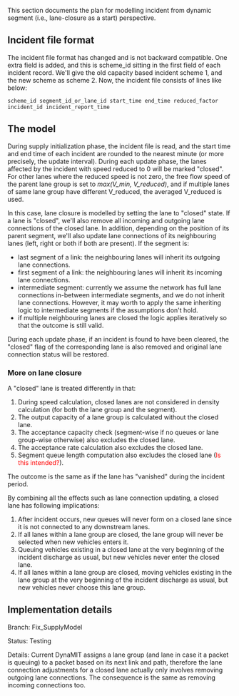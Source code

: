 This section documents the plan for modelling incident from dynamic
segment (i.e., lane-closure as a start) perspective.

## Incident file format

The incident file format has changed and is not backward compatible. One
extra field is added, and this is scheme_id sitting in the first field
of each incident record. We'll give the old capacity based incident
scheme 1, and the new scheme as scheme 2. Now, the incident file
consists of lines like below:

    scheme_id segment_id_or_lane_id start_time end_time reduced_factor incident_id incident_report_time

## The model

During supply initialization phase, the incident file is read, and the
start time and end time of each incident are rounded to the nearest
minute (or more precisely, the update interval). During each update
phase, the lanes affected by the incident with speed reduced to 0 will
be marked "closed". For other lanes where the reduced speed is not zero,
the free flow speed of the parent lane group is set to *max(V_min,
V_reduced)*, and if multiple lanes of same lane group have different
V_reduced, the averaged V_reduced is used.

In this case, lane closure is modelled by setting the lane to "closed"
state. If a lane is "closed", we'll also remove all incoming and
outgoing lane connections of the closed lane. In addition, depending on
the position of its parent segment, we'll also update lane connections
of its neighbouring lanes (left, right or both if both are present). If
the segment is:

  - last segment of a link: the neighbouring lanes will inherit its
    outgoing lane connections.
  - first segment of a link: the neighbouring lanes will inherit its
    incoming lane connections.
  - intermediate segment: currently we assume the network has full lane
    connections in-between intermediate segments, and we do not inherit
    lane connections. However, it may worth to apply the same inheriting
    logic to intermediate segments if the assumptions don't hold.
  - if multiple neighbouring lanes are closed the logic applies
    iteratively so that the outcome is still valid.

During each update phase, if an incident is found to have been cleared,
the "closed" flag of the corresponding lane is also removed and original
lane connection status will be restored.

### More on lane closure

A "closed" lane is treated differently in that:

1.  During speed calculation, closed lanes are not considered in density
    calculation (for both the lane group and the segment).
2.  The output capacity of a lane group is calculated without the closed
    lane.
3.  The acceptance capacity check (segment-wise if no queues or lane
    group-wise otherwise) also excludes the closed lane.
4.  The acceptance rate calculation also excludes the closed lane.
5.  Segment queue length computation also excludes the closed lane
    (<font color="red">Is this intended?</font>).

The outcome is the same as if the lane has "vanished" during the
incident period.

By combining all the effects such as lane connection updating, a closed
lane has following implications:

1.  After incident occurs, new queues will never form on a closed lane
    since it is not connected to any downstream lanes.
2.  If all lanes within a lane group are closed, the lane group will
    never be selected when new vehicles enters it.
3.  Queuing vehicles existing in a closed lane at the very beginning of
    the incident discharge as usual, but new vehicles never enter the
    closed lane.
4.  If all lanes within a lane group are closed, moving vehicles
    existing in the lane group at the very beginning of the incident
    discharge as usual, but new vehicles never choose this lane group.

## Implementation details

Branch: Fix_SupplyModel

Status: Testing

Details: Current DynaMIT assigns a lane group (and lane in case it a
packet is queuing) to a packet based on its next link and path,
therefore the lane connection adjustments for a closed lane actually
only involves removing outgoing lane connections. The consequence is the
same as removing incoming connections too.